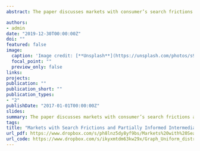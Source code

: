 ```yaml
---
abstract: The paper discusses markets with consumer’s search frictions and a partially informed intermediary. The main finding is the better information the platform has about consumers’ preferences can lead to decreasing in the average quality of the product consumers leave the market with, as well as decline in the total economic welfare and consumer surplus. The intuition behind the mechanism is if the platform has better information and makes better advise to consumers what product to explore first, consumers have lower expectations about the next products and explore them less often, which might lead to shrinking of the consideration set and as a result, the quality of a chosen product. The effect appears in the case of low search cost, which makes it especially important in the analysis of online search platforms.

authors:
- admin
date: "2019-12-30T00:00:00Z"
doi: ""
featured: false
image:
  caption: 'Image credit: [**Unsplash**](https://unsplash.com/photos/s9CC2SKySJM)'
  focal_point: ""
  preview_only: false
links:
projects:
publication: ""
publication_short: ""
publication_types:
- "2"
publishDate: "2017-01-01T00:00:00Z"
slides:
summary: The paper discusses markets with consumer’s search frictions and a partially informed intermediary. The main finding is the better information the platform has about consumers’ preferences can lead to decreasing in the average quality of the product consumers leave the market with, as well as decline in the total economic welfare and consumer surplus. The intuition behind the mechanism is if the platform has better information and makes better advise to consumers what product to explore first, consumers have lower expectations about the next products and explore them less often, which might lead to shrinking of the consideration set and as a result, the quality of a chosen product. The effect appears in the case of low search cost, which makes it especially important in the analysis of online search platforms.
tags:
title: "Markets with Search Frictions and Partially Informed Intermediary"
url_pdf: https://www.dropbox.com/s/ph8lnz5dy8yf9bs/Markets%20with%20Search%20Frictions%20and%20Partially%20Informed%20Intermediary.pdf?dl=0
url_code: https://www.dropbox.com/s/ikyxmtdm63kw29x/Graph_Uniform_distribution.nb?dl=0
---
```


